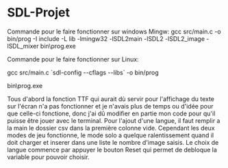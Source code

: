 # SDL-Projet
Commande pour le faire fonctionner sur windows Mingw:
gcc src/main.c -o bin/prog -I include -L lib -lmingw32 -lSDL2main -lSDL2 -lSDL2_image -lSDL_mixer
bin\prog.exe 

Commande pour le faire fonctionner sur Linux:
<p> gcc src/main.c  `sdl-config --cflags --libs` -o bin/prog</p>
bin\prog.exe 

Tous d'abord la fonction TTF qui aurait dù servir pour l'affichage du texte sur l'écran n'a pas fonctionner et je n'avais plus de temps ou d'idée pour que celle-ci fonctione, donc j'ai dû modifier
en partie mon code pour qu'il puisse être jouer avec le terminal.
Pour l'ajout d'une langue, il faut remplir a la main le dossier csv dans la première colonne vide.
Cependant les deux modes de jeu fonctionne, le mode solo a quelque ralentissement quand il doit charger et inserer dans une liste le nombre d'image saisis.
Le choix de langue commence par appuyer le bouton Reset qui permet de debloque la variable pour pouvoir choisir.
